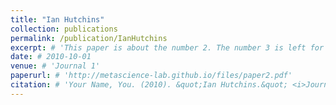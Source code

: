 ```yaml
---
title: "Ian Hutchins"
collection: publications
permalink: /publication/IanHutchins
excerpt: # 'This paper is about the number 2. The number 3 is left for future work.'
date: # 2010-10-01
venue: # 'Journal 1'
paperurl: # 'http://metascience-lab.github.io/files/paper2.pdf'
citation: # 'Your Name, You. (2010). &quot;Ian Hutchins.&quot; <i>Journal 1</i>. 1(2).'
---
```

<!--

This paper is about the number 2. The number 3 is left for future work.

[Download paper here](http://metascience-lab.github.io/files/paper2.pdf)

Recommended citation: Your Name, You. (2010). "Ian Hutchins." <i>Journal 1</i>. 1(2).

-->